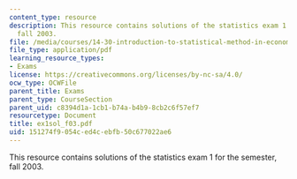 ```yaml
---
content_type: resource
description: This resource contains solutions of the statistics exam 1 for the semester,
  fall 2003.
file: /media/courses/14-30-introduction-to-statistical-method-in-economics-spring-2006/151274f9054ced4cebfb50c677022ae6_ex1sol_f03.pdf
file_type: application/pdf
learning_resource_types:
- Exams
license: https://creativecommons.org/licenses/by-nc-sa/4.0/
ocw_type: OCWFile
parent_title: Exams
parent_type: CourseSection
parent_uid: c8394d1a-1cb1-b74a-b4b9-8cb2c6f57ef7
resourcetype: Document
title: ex1sol_f03.pdf
uid: 151274f9-054c-ed4c-ebfb-50c677022ae6
---
```

This resource contains solutions of the statistics exam 1 for the semester, fall 2003.